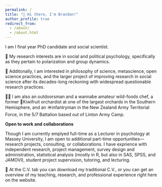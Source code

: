 ```yaml
---
permalink: /
title: "👋 Hi there, I'm Brandon!"
author_profile: true
redirect_from: 
  - /about/
  - /about.html
---
```


I am I final year PhD candidate and social scientist. 

📝 My research interests are in social and political psychology, specifically as they pertain to polarization and group dynamics. 

🧠 Additonally, I am interested in philosophy of science, metascience, open science practices, and the larger project of improving research in social science after its decades-long reckoning with widespread questionable research practices. 

🧑‍🍳 I am also an outdoorsman and a wannabe amateur wild-foods chef, a former 🥝Kiwifruit orchardist at one of the largest orchards in the Southern Hemisphere, and an 🪖infantryman in the New Zealand Army Territorial Force, in the 5/7 Battalion based out of Linton Army Camp.

**Open to work and collaborations**

Though I am currently emplyed full-time as a Lecturer in psychology at Massey University, I am open to additional part-time opportunities—research projects, consulting, or collaborations. 
I have exprience with independent research, project management, survey design and administration, statistical analysis (mostly in R, but also in SAS, SPSS, and JAMOVI), student project supervision, tutoring, and lecturing.


📃 At the C.V. tab you can download my traditional C.V., or you can get an overview of my teaching, research, and professional experience right here on the website. 
